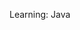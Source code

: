 <!---
HoangTree/HoangTree is a ✨ special ✨ repository because its `README.md` (this file) appears on your GitHub profile.
You can click the Preview link to take a look at your changes.
--->

Learning: Java
